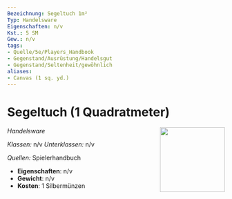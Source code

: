 ```yaml
---
Bezeichnung: Segeltuch 1m²
Typ: Handelsware
Eigenschaften: n/v
Kst.: 5 SM
Gew.: n/v
tags:
- Quelle/5e/Players_Handbook
- Gegenstand/Ausrüstung/Handelsgut
- Gegenstand/Seltenheit/gewöhnlich
aliases:
- Canvas (1 sq. yd.)
---
```

# Segeltuch (1 Quadratmeter)
*Handelsware*
<img src="Gegenstände.webp" align="right" width="150">

_Klassen:_ n/v 
_Unterklassen:_  n/v

_Quellen:_ Spielerhandbuch

- **Eigenschaften**: n/v
- **Gewicht**: n/v
- **Kosten**: 1 Silbermünzen